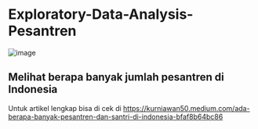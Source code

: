 # Exploratory-Data-Analysis-Pesantren

![image](https://user-images.githubusercontent.com/70124491/143401534-df2e5ff0-aafc-4db7-97f1-2377351f48e5.png)

## Melihat berapa banyak jumlah pesantren di Indonesia
Untuk artikel lengkap bisa di cek di https://kurniawan50.medium.com/ada-berapa-banyak-pesantren-dan-santri-di-indonesia-bfaf8b64bc86
